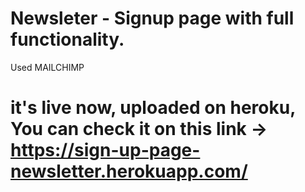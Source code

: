 # Newsleter - Signup page with full functionality.
Used MAILCHIMP

# it's live now, uploaded on heroku, You can check it on this link -> https://sign-up-page-newsletter.herokuapp.com/
